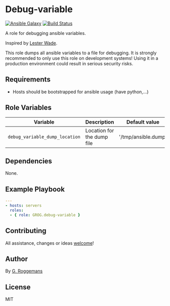 # Debug-variable

[![Ansible Galaxy](http://img.shields.io/badge/galaxy-GROG.debug--variable-660198.svg?style=flat)](https://galaxy.ansible.com/GROG/debug-variable)
[![Build Status](https://travis-ci.org/GROG/ansible-role-debug-variable.svg?branch=master)](https://travis-ci.org/GROG/ansible-role-debug-variable)

A role for debugging ansible variables.

Inspired by [Lester Wade](https://coderwall.com/p/13lh6w).

This role dumps all ansible variables to a file for debugging. It is strongly
recommended to only use this role on development systems! Using it in a
production environment could result in serious security risks.

## Requirements

- Hosts should be bootstrapped for ansible usage (have python,...)

## Role Variables

| Variable | Description | Default value |
|----------|-------------|---------------|
| `debug_variable_dump_location` | Location for the dump file | '/tmp/ansible.dump' |


## Dependencies

None.

## Example Playbook

```yaml
---
- hosts: servers
  roles:
  - { role: GROG.debug-variable }
```

## Contributing

All assistance, changes or ideas [welcome](https://github.com/GROG/ansible-role-debug-variable/issues)!

## Author

By [G. Roggemans](https://github.com/groggemans)

## License
MIT
